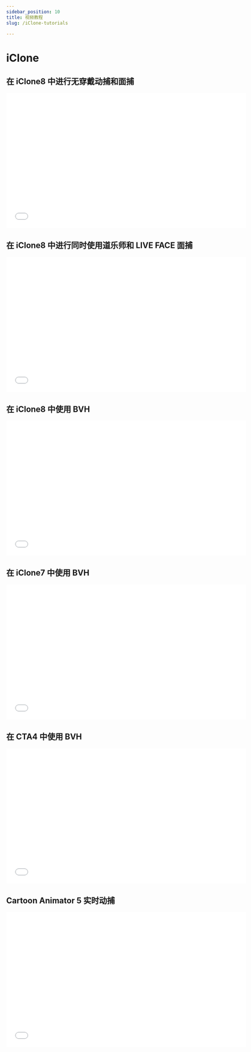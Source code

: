 ```yaml
---
sidebar_position: 10
title: 视频教程
slug: /iClone-tutorials

---
```


# iClone

## 在 iClone8 中进行无穿戴动捕和面捕

<iframe src="//player.bilibili.com/player.html?bvid=BV1Cm4y1E7WE&autoplay=0" width="640" height="360" scrolling="no" border="0" frameborder="no" framespacing="0" allowfullscreen="true"> </iframe>

## 在 iClone8 中进行同时使用道乐师和 LIVE FACE 面捕

<iframe src="//player.bilibili.com/player.html?bvid=BV1Kz4y187Hv&autoplay=0" width="640" height="360" scrolling="no" border="0" frameborder="no" framespacing="0" allowfullscreen="true"> </iframe>

## 在 iClone8 中使用 BVH

<iframe src="//player.bilibili.com/player.html?bvid=BV15K411X73j&autoplay=0" width="640" height="360" scrolling="no" border="0" frameborder="no" framespacing="0" allowfullscreen="true"> </iframe>

## 在 iClone7 中使用 BVH

<iframe src="//player.bilibili.com/player.html?bvid=BV13B4y1h7yk&autoplay=0" width="640" height="360" scrolling="no" border="0" frameborder="no" framespacing="0" allowfullscreen="true"> </iframe>

## 在 CTA4 中使用 BVH

<iframe src="//player.bilibili.com/player.html?bvid=BV18G4y1p7xf&autoplay=0" width="640" height="360" scrolling="no" border="0" frameborder="no" framespacing="0" allowfullscreen="true"> </iframe>

## Cartoon Animator 5 实时动捕

<iframe src="//player.bilibili.com/player.html?bvid=BV1tM4m1m7m1&autoplay=0" width="640" height="360" scrolling="no" border="0" frameborder="no" framespacing="0" allowfullscreen="true"> </iframe>

